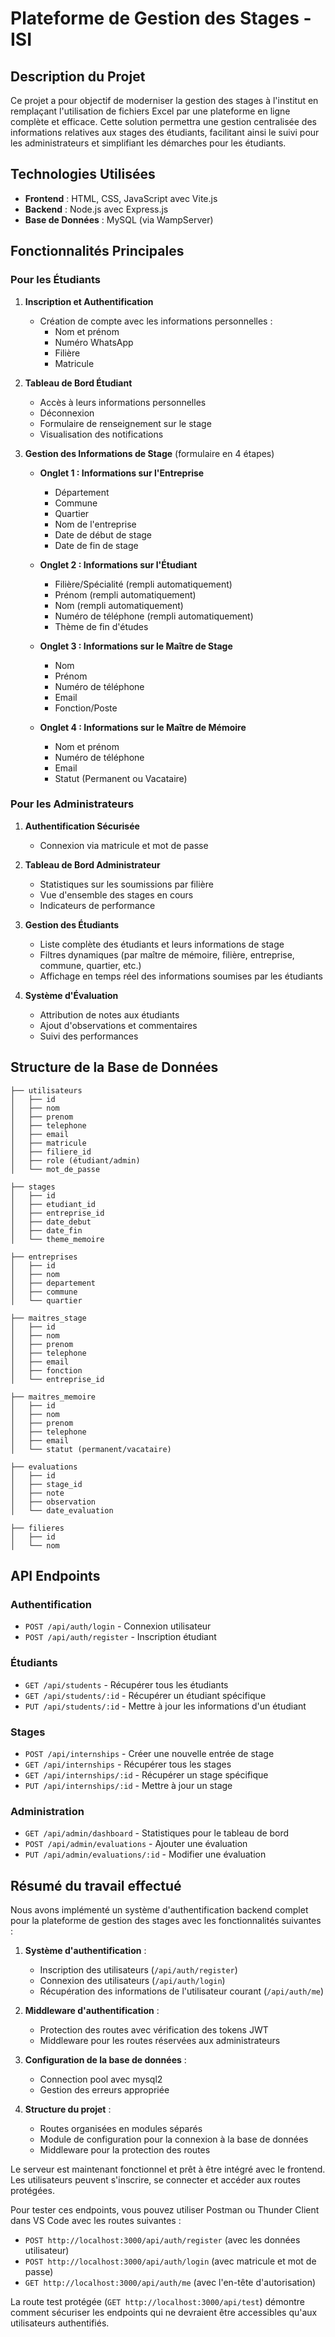 # Plateforme de Gestion des Stages - ISI

## Description du Projet

Ce projet a pour objectif de moderniser la gestion des stages à l'institut en remplaçant l'utilisation de fichiers Excel par une plateforme en ligne complète et efficace. Cette solution permettra une gestion centralisée des informations relatives aux stages des étudiants, facilitant ainsi le suivi pour les administrateurs et simplifiant les démarches pour les étudiants.

## Technologies Utilisées

- **Frontend** : HTML, CSS, JavaScript avec Vite.js
- **Backend** : Node.js avec Express.js
- **Base de Données** : MySQL (via WampServer)

## Fonctionnalités Principales

### Pour les Étudiants

1. **Inscription et Authentification**
   - Création de compte avec les informations personnelles :
     - Nom et prénom
     - Numéro WhatsApp
     - Filière
     - Matricule

2. **Tableau de Bord Étudiant**
   - Accès à leurs informations personnelles
   - Déconnexion
   - Formulaire de renseignement sur le stage
   - Visualisation des notifications

3. **Gestion des Informations de Stage** (formulaire en 4 étapes)
   - **Onglet 1 : Informations sur l'Entreprise**
     - Département
     - Commune
     - Quartier
     - Nom de l'entreprise
     - Date de début de stage
     - Date de fin de stage
   
   - **Onglet 2 : Informations sur l'Étudiant**
     - Filière/Spécialité (rempli automatiquement)
     - Prénom (rempli automatiquement)
     - Nom (rempli automatiquement)
     - Numéro de téléphone (rempli automatiquement)
     - Thème de fin d'études
   
   - **Onglet 3 : Informations sur le Maître de Stage**
     - Nom
     - Prénom
     - Numéro de téléphone
     - Email
     - Fonction/Poste
   
   - **Onglet 4 : Informations sur le Maître de Mémoire**
     - Nom et prénom
     - Numéro de téléphone
     - Email
     - Statut (Permanent ou Vacataire)

### Pour les Administrateurs

1. **Authentification Sécurisée**
   - Connexion via matricule et mot de passe

2. **Tableau de Bord Administrateur**
   - Statistiques sur les soumissions par filière
   - Vue d'ensemble des stages en cours
   - Indicateurs de performance

3. **Gestion des Étudiants**
   - Liste complète des étudiants et leurs informations de stage
   - Filtres dynamiques (par maître de mémoire, filière, entreprise, commune, quartier, etc.)
   - Affichage en temps réel des informations soumises par les étudiants

4. **Système d'Évaluation**
   - Attribution de notes aux étudiants
   - Ajout d'observations et commentaires
   - Suivi des performances

## Structure de la Base de Données

```
├── utilisateurs
│   ├── id
│   ├── nom
│   ├── prenom
│   ├── telephone
│   ├── email
│   ├── matricule
│   ├── filiere_id
│   ├── role (étudiant/admin)
│   └── mot_de_passe

├── stages
│   ├── id
│   ├── etudiant_id
│   ├── entreprise_id
│   ├── date_debut
│   ├── date_fin
│   └── theme_memoire

├── entreprises
│   ├── id
│   ├── nom
│   ├── departement
│   ├── commune
│   └── quartier

├── maitres_stage
│   ├── id
│   ├── nom
│   ├── prenom
│   ├── telephone
│   ├── email
│   ├── fonction
│   └── entreprise_id

├── maitres_memoire
│   ├── id
│   ├── nom
│   ├── prenom
│   ├── telephone
│   ├── email
│   └── statut (permanent/vacataire)

├── evaluations
│   ├── id
│   ├── stage_id
│   ├── note
│   ├── observation
│   └── date_evaluation

├── filieres
│   ├── id
│   └── nom
```


## API Endpoints

### Authentification
- `POST /api/auth/login` - Connexion utilisateur
- `POST /api/auth/register` - Inscription étudiant

### Étudiants
- `GET /api/students` - Récupérer tous les étudiants
- `GET /api/students/:id` - Récupérer un étudiant spécifique
- `PUT /api/students/:id` - Mettre à jour les informations d'un étudiant

### Stages
- `POST /api/internships` - Créer une nouvelle entrée de stage
- `GET /api/internships` - Récupérer tous les stages
- `GET /api/internships/:id` - Récupérer un stage spécifique
- `PUT /api/internships/:id` - Mettre à jour un stage

### Administration
- `GET /api/admin/dashboard` - Statistiques pour le tableau de bord
- `POST /api/admin/evaluations` - Ajouter une évaluation
- `PUT /api/admin/evaluations/:id` - Modifier une évaluation




## Résumé du travail effectué

Nous avons implémenté un système d'authentification backend complet pour la plateforme de gestion des stages avec les fonctionnalités suivantes :

1. **Système d'authentification** :
   - Inscription des utilisateurs (`/api/auth/register`)
   - Connexion des utilisateurs (`/api/auth/login`) 
   - Récupération des informations de l'utilisateur courant (`/api/auth/me`)

2. **Middleware d'authentification** :
   - Protection des routes avec vérification des tokens JWT
   - Middleware pour les routes réservées aux administrateurs

3. **Configuration de la base de données** :
   - Connection pool avec mysql2
   - Gestion des erreurs appropriée

4. **Structure du projet** :
   - Routes organisées en modules séparés
   - Module de configuration pour la connexion à la base de données
   - Middleware pour la protection des routes

Le serveur est maintenant fonctionnel et prêt à être intégré avec le frontend. Les utilisateurs peuvent s'inscrire, se connecter et accéder aux routes protégées.

Pour tester ces endpoints, vous pouvez utiliser Postman ou Thunder Client dans VS Code avec les routes suivantes :
- `POST http://localhost:3000/api/auth/register` (avec les données utilisateur)
- `POST http://localhost:3000/api/auth/login` (avec matricule et mot de passe)
- `GET http://localhost:3000/api/auth/me` (avec l'en-tête d'autorisation)

La route test protégée (`GET http://localhost:3000/api/test`) démontre comment sécuriser les endpoints qui ne devraient être accessibles qu'aux utilisateurs authentifiés.
